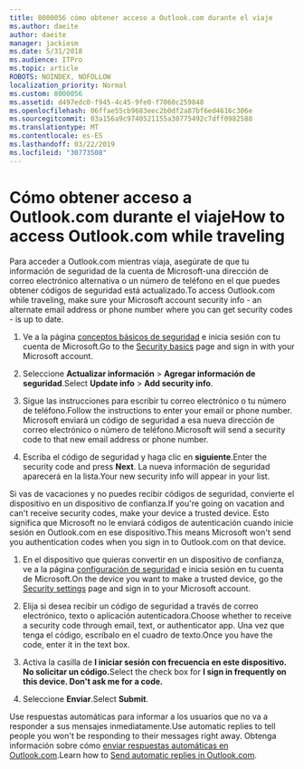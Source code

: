 ```yaml
---
title: 8000056 cómo obtener acceso a Outlook.com durante el viaje
ms.author: daeite
author: daeite
manager: jackiesm
ms.date: 5/31/2018
ms.audience: ITPro
ms.topic: article
ROBOTS: NOINDEX, NOFOLLOW
localization_priority: Normal
ms.custom: 8000056
ms.assetid: d497edc0-f945-4c45-9fe0-f7060c259848
ms.openlocfilehash: 06ffae55cb9683eec2b0df2a87bf6ed4616c306e
ms.sourcegitcommit: 03a156a9c9740521155a30775492c7dff0982588
ms.translationtype: MT
ms.contentlocale: es-ES
ms.lasthandoff: 03/22/2019
ms.locfileid: "30773508"
---
```

# <a name="how-to-access-outlookcom-while-traveling"></a><span data-ttu-id="29ce3-102">Cómo obtener acceso a Outlook.com durante el viaje</span><span class="sxs-lookup"><span data-stu-id="29ce3-102">How to access Outlook.com while traveling</span></span>

<span data-ttu-id="29ce3-103">Para acceder a Outlook.com mientras viaja, asegúrate de que tu información de seguridad de la cuenta de Microsoft-una dirección de correo electrónico alternativa o un número de teléfono en el que puedes obtener códigos de seguridad está actualizado.</span><span class="sxs-lookup"><span data-stu-id="29ce3-103">To access Outlook.com while traveling, make sure your Microsoft account security info - an alternate email address or phone number where you can get security codes - is up to date.</span></span>
  
1. <span data-ttu-id="29ce3-104">Ve a la página [conceptos básicos de seguridad](https://go.microsoft.com/fwlink/p/?linkid=842325) e inicia sesión con tu cuenta de Microsoft.</span><span class="sxs-lookup"><span data-stu-id="29ce3-104">Go to the [Security basics](https://go.microsoft.com/fwlink/p/?linkid=842325) page and sign in with your Microsoft account.</span></span> 
    
2. <span data-ttu-id="29ce3-105">Seleccione **Actualizar información** \> **Agregar información de seguridad**.</span><span class="sxs-lookup"><span data-stu-id="29ce3-105">Select **Update info** \> **Add security info**.</span></span> 
    
3. <span data-ttu-id="29ce3-106">Sigue las instrucciones para escribir tu correo electrónico o tu número de teléfono.</span><span class="sxs-lookup"><span data-stu-id="29ce3-106">Follow the instructions to enter your email or phone number.</span></span> <span data-ttu-id="29ce3-107">Microsoft enviará un código de seguridad a esa nueva dirección de correo electrónico o número de teléfono.</span><span class="sxs-lookup"><span data-stu-id="29ce3-107">Microsoft will send a security code to that new email address or phone number.</span></span>
    
4. <span data-ttu-id="29ce3-108">Escriba el código de seguridad y haga clic en **siguiente**.</span><span class="sxs-lookup"><span data-stu-id="29ce3-108">Enter the security code and press **Next**.</span></span> <span data-ttu-id="29ce3-109">La nueva información de seguridad aparecerá en la lista.</span><span class="sxs-lookup"><span data-stu-id="29ce3-109">Your new security info will appear in your list.</span></span> 
    
<span data-ttu-id="29ce3-110">Si vas de vacaciones y no puedes recibir códigos de seguridad, convierte el dispositivo en un dispositivo de confianza.</span><span class="sxs-lookup"><span data-stu-id="29ce3-110">If you're going on vacation and can't receive security codes, make your device a trusted device.</span></span> <span data-ttu-id="29ce3-111">Esto significa que Microsoft no le enviará códigos de autenticación cuando inicie sesión en Outlook.com en ese dispositivo.</span><span class="sxs-lookup"><span data-stu-id="29ce3-111">This means Microsoft won't send you authentication codes when you sign in to Outlook.com on that device.</span></span>
  
1. <span data-ttu-id="29ce3-112">En el dispositivo que quieras convertir en un dispositivo de confianza, ve a la página [configuración de seguridad](https://go.microsoft.com/fwlink/p/?linkid=2002000&amp;clcid=0x409) e inicia sesión en tu cuenta de Microsoft.</span><span class="sxs-lookup"><span data-stu-id="29ce3-112">On the device you want to make a trusted device, go the [Security settings](https://go.microsoft.com/fwlink/p/?linkid=2002000&amp;clcid=0x409) page and sign in to your Microsoft account.</span></span> 
    
2. <span data-ttu-id="29ce3-113">Elija si desea recibir un código de seguridad a través de correo electrónico, texto o aplicación autenticadora.</span><span class="sxs-lookup"><span data-stu-id="29ce3-113">Choose whether to receive a security code through email, text, or authenticator app.</span></span> <span data-ttu-id="29ce3-114">Una vez que tenga el código, escríbalo en el cuadro de texto.</span><span class="sxs-lookup"><span data-stu-id="29ce3-114">Once you have the code, enter it in the text box.</span></span>
    
3. <span data-ttu-id="29ce3-115">Activa la casilla de **I iniciar sesión con frecuencia en este dispositivo. No solicitar un código.**</span><span class="sxs-lookup"><span data-stu-id="29ce3-115">Select the check box for **I sign in frequently on this device. Don't ask me for a code.**</span></span>
    
4. <span data-ttu-id="29ce3-116">Seleccione **Enviar**.</span><span class="sxs-lookup"><span data-stu-id="29ce3-116">Select **Submit**.</span></span> 
    
<span data-ttu-id="29ce3-117">Use respuestas automáticas para informar a los usuarios que no va a responder a sus mensajes inmediatamente.</span><span class="sxs-lookup"><span data-stu-id="29ce3-117">Use automatic replies to tell people you won't be responding to their messages right away.</span></span> <span data-ttu-id="29ce3-118">Obtenga información sobre cómo [enviar respuestas automáticas en Outlook.com](https://go.microsoft.com/fwlink/p/?linkid=2002100&amp;clcid=0x409).</span><span class="sxs-lookup"><span data-stu-id="29ce3-118">Learn how to [Send automatic replies in Outlook.com](https://go.microsoft.com/fwlink/p/?linkid=2002100&amp;clcid=0x409).</span></span>
  

